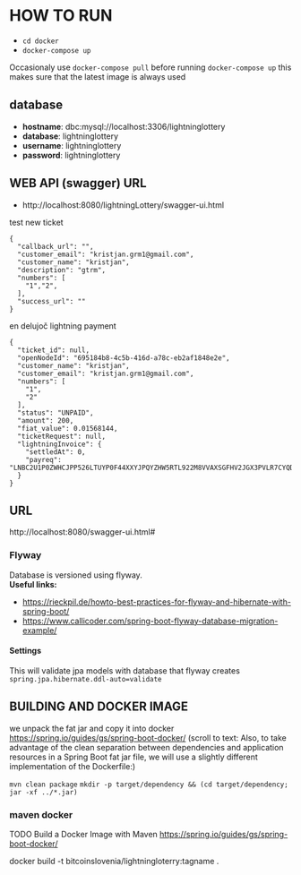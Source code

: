 
# HOW TO RUN
 - `cd docker`
 - `docker-compose up`

Occasionaly use `docker-compose pull` before running `docker-compose up` this makes sure that the latest image is always used

## database
- **hostname**: dbc:mysql://localhost:3306/lightninglottery
- **database**: lightninglottery
- **username**: lightninglottery
- **password**: lightninglottery
## WEB API (swagger) URL
- http://localhost:8080/lightningLottery/swagger-ui.html


test new ticket
```
{
  "callback_url": "",
  "customer_email": "kristjan.grm1@gmail.com",
  "customer_name": "kristjan",
  "description": "gtrm",
  "numbers": [
    "1","2",
  ],
  "success_url": ""
}
```

en delujoč lightning payment
```
{
  "ticket_id": null,
  "openNodeId": "695184b8-4c5b-416d-a78c-eb2af1848e2e",
  "customer_name": "kristjan",
  "customer_email": "kristjan.grm1@gmail.com",
  "numbers": [
    "1",
    "2"
  ],
  "status": "UNPAID",
  "amount": 200,
  "fiat_value": 0.01568144,
  "ticketRequest": null,
  "lightningInvoice": {
    "settledAt": 0,
    "payreq": "LNBC2U1P0ZWHCJPP526LTUYP0F44XXYJPQYZHW5RTL922M8VVAXSGFHV2JGX3PVLR7CYQDQ8VA68YMGCQZPGZ0ECEFY5LCWEEAEE9NE0SN8CH45QQZ6QV5ZASGDDXWE5RSWMKZLSV3VVY874GSR4E30EUVJH9T8VV0TF9V56W7MK9UL9DTL7RK7YXFQPPTJZDF"
  }
}
```

## URL
http://localhost:8080/swagger-ui.html#


### Flyway  
Database is versioned using flyway.  
**Useful links:**  
- https://rieckpil.de/howto-best-practices-for-flyway-and-hibernate-with-spring-boot/ 
- https://www.callicoder.com/spring-boot-flyway-database-migration-example/
#### Settings
This will validate jpa models with database that flyway creates
`spring.jpa.hibernate.ddl-auto=validate`



## BUILDING AND DOCKER IMAGE
we unpack the fat jar and copy it into docker
https://spring.io/guides/gs/spring-boot-docker/ (scroll to text: Also, to take advantage of the clean separation between dependencies and application resources in a Spring Boot fat jar file, we will use a slightly different implementation of the Dockerfile:)

`mvn clean package`
`mkdir -p target/dependency && (cd target/dependency; jar -xf ../*.jar)`

### maven docker
TODO Build a Docker Image with Maven https://spring.io/guides/gs/spring-boot-docker/ 

docker build -t bitcoinslovenia/lightningloterry:tagname .
